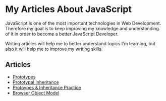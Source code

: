# My Articles About JavaScript

JavaScript is one of the most important technologies in Web Development. Therefore my goal is to keep improving my knowledge and understanding of it in order to become a better JavaScript Developer. 

Writing articles will help me to better understand topics I'm learning, but also it will help me to improve my writing skills.

## Articles
- [Prototypes](https://gist.github.com/amerrika/6e94e272ab8b4eed09cab51024aa84e0)
- [Prototypal Inheritance](https://gist.github.com/amerrika/34e9f99b4d6a0c37572e9644b6a5e48b)
- [Protoypes & Inheritance Practice](https://gist.github.com/amerrika/924f3451ff3021d8960731c908c70e71)
- [Browser Object Model](https://gist.github.com/amerrika/b2f43ca3f1574670061702927f9a5c51)
